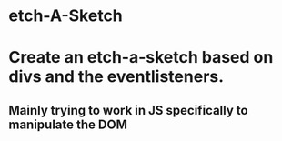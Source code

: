 # etch-A-Sketch

# Create an etch-a-sketch based on divs and the eventlisteners.  

## Mainly trying to work in JS specifically to manipulate the DOM
